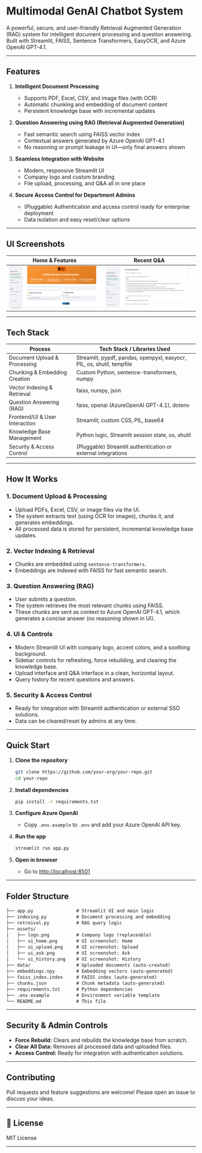 # Multimodal GenAI Chatbot System

A powerful, secure, and user-friendly Retrieval Augmented Generation (RAG) system for intelligent document processing and question answering. Built with Streamlit, FAISS, Sentence Transformers, EasyOCR, and Azure OpenAI GPT-4.1.

---

## Features

1. **Intelligent Document Processing**
   - Supports PDF, Excel, CSV, and image files (with OCR)
   - Automatic chunking and embedding of document content
   - Persistent knowledge base with incremental updates

2. **Question Answering using RAG (Retrieval Augmented Generation)**
   - Fast semantic search using FAISS vector index
   - Contextual answers generated by Azure OpenAI GPT-4.1
   - No reasoning or prompt leakage in UI—only final answers shown

3. **Seamless Integration with Website**
   - Modern, responsive Streamlit UI
   - Company logo and custom branding
   - File upload, processing, and Q&A all in one place

4. **Secure Access Control for Department Admins**
   - (Pluggable) Authentication and access control ready for enterprise deployment
   - Data isolation and easy reset/clear options

---

## UI Screenshots

| Home & Features |  Recent Q&A |
|-----------------|------------|
| ![Home](https://github.com/Desty27/DocEz-Document_Intelligence/blob/main/assets/Screenshot%202025-07-16%20151501.png) | ![History](https://github.com/Desty27/DocEz-Document_Intelligence/blob/main/assets/Screenshot%202025-07-16%20151734.png) |



---

## Tech Stack

| Process                        | Tech Stack / Libraries Used                                                                 |
|---------------------------------|--------------------------------------------------------------------------------------------|
| Document Upload & Processing    | Streamlit, pypdf, pandas, openpyxl, easyocr, PIL, os, shutil, tempfile                    |
| Chunking & Embedding Creation   | Custom Python, sentence-transformers, numpy                                                |
| Vector Indexing & Retrieval     | faiss, numpy, json                                                                         |
| Question Answering (RAG)        | faiss, openai (AzureOpenAI GPT-4.1), dotenv                                               |
| Frontend/UI & User Interaction  | Streamlit, custom CSS, PIL, base64                                                         |
| Knowledge Base Management       | Python logic, Streamlit session state, os, shutil                                          |
| Security & Access Control       | (Pluggable) Streamlit authentication or external integrations                              |

---

##  How It Works

### 1. **Document Upload & Processing**
- Upload PDFs, Excel, CSV, or image files via the UI.
- The system extracts text (using OCR for images), chunks it, and generates embeddings.
- All processed data is stored for persistent, incremental knowledge base updates.

### 2. **Vector Indexing & Retrieval**
- Chunks are embedded using `sentence-transformers`.
- Embeddings are indexed with FAISS for fast semantic search.

### 3. **Question Answering (RAG)**
- User submits a question.
- The system retrieves the most relevant chunks using FAISS.
- These chunks are sent as context to Azure OpenAI GPT-4.1, which generates a concise answer (no reasoning shown in UI).

### 4. **UI & Controls**
- Modern Streamlit UI with company logo, accent colors, and a soothing background.
- Sidebar controls for refreshing, force rebuilding, and clearing the knowledge base.
- Upload interface and Q&A interface in a clean, horizontal layout.
- Query history for recent questions and answers.

### 5. **Security & Access Control**
- Ready for integration with Streamlit authentication or external SSO solutions.
- Data can be cleared/reset by admins at any time.

---

## Quick Start

1. **Clone the repository**
   ```bash
   git clone https://github.com/your-org/your-repo.git
   cd your-repo
   ```

2. **Install dependencies**
   ```bash
   pip install -r requirements.txt
   ```

3. **Configure Azure OpenAI**
   - Copy `.env.example` to `.env` and add your Azure OpenAI API key.

4. **Run the app**
   ```bash
   streamlit run app.py
   ```

5. **Open in browser**
   - Go to [http://localhost:8501](http://localhost:8501)

---

## Folder Structure

```
├── app.py                # Streamlit UI and main logic
├── indexing.py           # Document processing and embedding
├── retreival.py          # RAG query logic
├── assets/
│   ├── logo.png          # Company logo (replaceable)
│   ├── ui_home.png       # UI screenshot: Home
│   ├── ui_upload.png     # UI screenshot: Upload
│   ├── ui_ask.png        # UI screenshot: Ask
│   └── ui_history.png    # UI screenshot: History
├── data/                 # Uploaded documents (auto-created)
├── embeddings.npy        # Embedding vectors (auto-generated)
├── faiss_index.index     # FAISS index (auto-generated)
├── chunks.json           # Chunk metadata (auto-generated)
├── requirements.txt      # Python dependencies
├── .env.example          # Environment variable template
└── README.md             # This file
```

---

## Security & Admin Controls

- **Force Rebuild:** Clears and rebuilds the knowledge base from scratch.
- **Clear All Data:** Removes all processed data and uploaded files.
- **Access Control:** Ready for integration with authentication solutions.

---

## Contributing

Pull requests and feature suggestions are welcome! Please open an issue to discuss your ideas.

---

## 📄 License

MIT License

---

